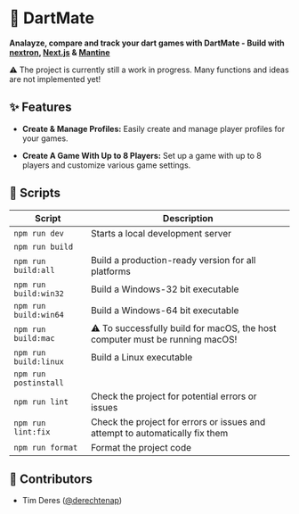 # :dart: DartMate

**Analayze, compare and track your dart games with DartMate - Build with [nextron](https://github.com/saltyshiomix/nextron), [Next.js](https://github.com/vercel/next.js) & [Mantine](https://github.com/mantinedev/mantine)**

:warning: The project is currently still a work in progress. Many functions and ideas are not implemented yet!

## :sparkles: Features

- **Create & Manage Profiles:** Easily create and manage player profiles for your games.

- **Create A Game With Up to 8 Players:** Set up a game with up to 8 players and customize various game settings.

## :robot: Scripts

| Script                | Description                                                                         |
| --------------------- | ----------------------------------------------------------------------------------- |
| `npm run dev`         | Starts a local development server                                                   |
| `npm run build`       |                                                                                     |
| `npm run build:all`   | Build a production-ready version for all platforms                                  |
| `npm run build:win32` | Build a Windows-32 bit executable                                                   |
| `npm run build:win64` | Build a Windows-64 bit executable                                                   |
| `npm run build:mac`   | :warning: To successfully build for macOS, the host computer must be running macOS! |
| `npm run build:linux` | Build a Linux executable                                                            |
| `npm run postinstall` |                                                                                     |
| `npm run lint`        | Check the project for potential errors or issues                                    |
| `npm run lint:fix`    | Check the project for errors or issues and attempt to automatically fix them        |
| `npm run format`      | Format the project code                                                             |

## :construction_worker: Contributors

- Tim Deres ([@derechtenap](https://github.com/derechtenap))
